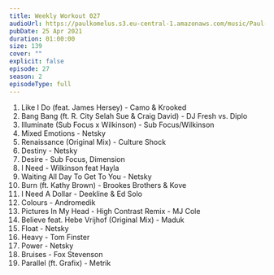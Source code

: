 ```yaml
---
title: Weekly Workout 027
audioUrl: https://paulkomelus.s3.eu-central-1.amazonaws.com/music/Paul-Komelus-Weekly-Workout-027(DnB).mp3
pubDate: 25 Apr 2021
duration: 01:00:00
size: 139
cover: ""
explicit: false
episode: 27
season: 2
episodeType: full
---
```

1. Like I Do (feat. James Hersey) - Camo & Krooked
2. Bang Bang (ft. R. City Selah Sue & Craig David) - DJ Fresh vs. Diplo
3. Illuminate (Sub Focus x Wilkinson) - Sub Focus/Wilkinson
4. Mixed Emotions - Netsky
5. Renaissance (Original Mix) - Culture Shock
6. Destiny - Netsky
7. Desire - Sub Focus, Dimension
8. I Need - Wilkinson feat Hayla
9. Waiting All Day To Get To You - Netsky
10. Burn (ft. Kathy Brown) - Brookes Brothers & Kove
11. I Need A Dollar - Deekline & Ed Solo
12. Colours - Andromedik
13. Pictures In My Head - High Contrast Remix - MJ Cole
14. Believe feat. Hebe Vrijhof (Original Mix) - Maduk
15. Float - Netsky
16. Heavy - Tom Finster
17. Power - Netsky
18. Bruises - Fox Stevenson
19. Parallel (ft. Grafix) - Metrik